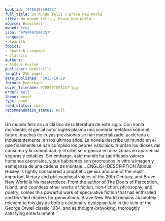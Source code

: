 ```yaml
---
book_id: '9788497594257'
full_title: Un mundo feliz / Brave New World
title: Un mundo feliz / Brave New World
source: Bookshelf
owned: true
isbn: '9788497594257'
language:
- Spanish
topics:
- Spanish Language
- Classics
authors:
- Aldous Huxley
publisher: Debolsillo
length: 256 pages
date_published: '2013-10-29'
format: Paperback
cover_filename: 9788497594257.jpg
order: null
theme: novel
type: book
read_status: read
recommendation_status: null
---
```

Un mundo feliz es un clásico de la literatura de este siglo. Con ironía mordiente, el genial autor inglés plasma una sombría metáfora sobre el futuro, muchas de cuyas previsiones se han materializado, acelerada e inquietantemente, en los últimos años. La novela describe un mundo en el que finalmente se han cumplido los peores vaticinios: triunfan los dioses del consumo y la comodidad, y el orbe se organiza en diez zonas en apariencia seguras y estables. Sin embargo, este mundo ha sacrificado valores humanos esenciales, y sus habitantes son procreados in vitro a imagen y semejanza de una cadena de montaje...
ENGLISH DESCRIPTION
Aldous Huxley is rightly considered a prophetic genius and one of the most important literary and philosophical voices of the 20th Century, and Brave New World is his masterpiece. From the author of The Doors of Perception, Island, and countless other works of fiction, non-fiction, philosophy, and poetry, comes this powerful work of speculative fiction that has enthralled and terrified readers for generations. Brave New World remains absolutely relevant to this day as both a cautionary dystopian tale in the vein of the George Orwell classic 1984, and as thought-provoking, thoroughly satisfying entertainment.
